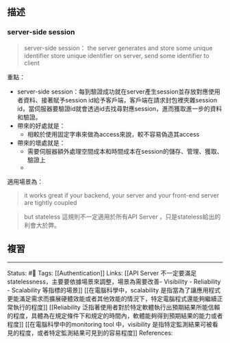 ## 描述



### server-side session

> server-side session： the server generates and store some unique identifier
> store unique identifier on server, send some identifier to client


重點：
- server-side session：每到驗證成功就在server產生session並存放對應使用者資料、接著賦予session id給予客戶端，客戶端在請求封包裡夾雜session id，當伺服器要驗證id就會透過id去找尋對應session，進而獲取進一步的資料和驗證。
-  帶來的好處就是：
	- 相較於使用固定字串來做為access來說，較不容易偽造其access
- 帶來的壞處就是：
	- 需要伺服器額外處理空間成本和時間成本在session的儲存、管理、獲取、驗證上
	- 
  

適用場景為：

  

> it works great if your backend, your server and your front-end server are tightly coupled

> but
stateless 這規則不一定適用於所有API Server ，只是stateless給出的利會大於弊。




## 複習


---
Status: #🌱 
Tags:
[[Authentication]]
Links:
[[API Server 不一定要滿足statelessness，主要要依據場景來調整，場景為需要改善- Visibility - Reliability  - Scalability 等指標的場景]]
[[在電腦科學中，scalability 是指當為了讓應用程式更能滿足需求而擴展硬體效能或者其他效能的情況下，特定電腦程式還能夠繼續正常執行的程度]]
[[Reliability 泛指著使用者對於特定軟體執行出預期結果所能信賴的程度，具體為在規定條件下和規定的時間內，軟體能夠得到預期結果的能力或者程度]]
[[在電腦科學中的monitoring tool 中，visibility 是指特定監測結果可被看見的程度，或者特定監測結果可見到的容易程度]]
References: